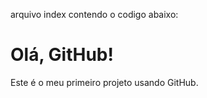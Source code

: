 arquivo index contendo o codigo abaixo:
<!DOCTYPE html>
<html lang="pt">
<head>
    <meta charset="UTF-8">
    <meta name="viewport" content="width=device-width, initial-scale=1.0">
    <title>Meu Projeto GitHub</title>
</head>
<body>
    <h1>Olá, GitHub!</h1>
    <p>Este é o meu primeiro projeto usando GitHub.</p>
</body>
</html>

